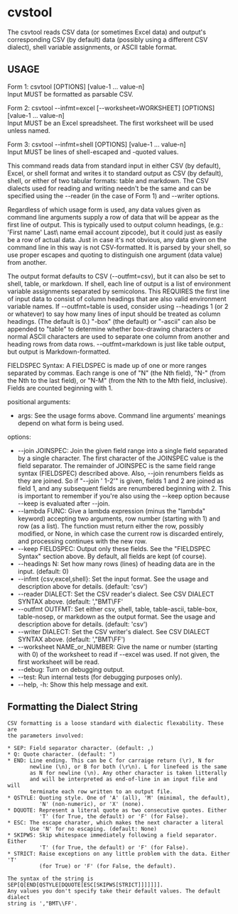 # cvstool
The csvtool reads CSV data (or sometimes Excel data) and output's corresponding
CSV (by default) data (possibly using a different CSV dialect), shell variable
assignments, or ASCII table format.

## USAGE
Form 1: csvtool [OPTIONS] [value-1 ... value-n]<br>
Input MUST be formatted as parsable CSV.

Form 2: csvtool --infmt=excel [--worksheet=WORKSHEET] [OPTIONS] [value-1 ... value-n]<br>
Input MUST be an Excel spreadsheet. The first worksheet will be used unless named.

Form 3: csvtool --infmt=shell [OPTIONS] [value-1 ... value-n]<br>
Input MUST be lines of shell-escaped and -quoted values.

This command reads data from standard input in either CSV (by default), Excel,
or shell format and writes it to standard output as CSV (by default), shell, or
either of two tabular formats: table and markdown. The CSV dialects used for
reading and writing needn't be the same and can be specified using the
--reader (in the case of Form 1) and --writer options.

Regardless of which usage form is used, any data values given as command
line arguments supply a row of data that will be appear as the first
line of output. This is typically used to output column headings, (e.g.:
'First name' Last\ name email account zipcode), but it could just as
easily be a row of actual data. Just in case it's not obvious, any data
given on the command line in this way is not CSV-formatted. It is parsed
by your shell, so use proper escapes and quoting to distinguish one
argument (data value) from another.

The output format defaults to CSV (--outfmt=csv), but it can also be set to
shell, table, or markdown. If shell, each line of output is a list of
environment variable assignments separated by semicolons. This REQUIRES the
first line of input data to consist of column headings that are also valid
environment variable names. If --outfmt=table is used, consider using
--headings 1 (or 2 or whatever) to say how many lines of input should be
treated as column headings. (The default is 0.) "-box" (the default) or
"-ascii" can also be appended to "table" to determine whether box-drawing
characters or normal ASCII characters are used to separate one column from
another and heading rows from data rows. --outfmt=markdown is just like table
output, but output is Markdown-formatted.

FIELDSPEC Syntax:
A FIELDSPEC is made up of one or more ranges separated by commas. Each
range is one of "N" (the Nth field), "N-" (from the Nth to the last
field), or "N-M" (from the Nth to the Mth field, inclusive). Fields are
counted beginning with 1.

positional arguments:
* args:                 See the usage forms above. Command line arguments' meanings depend on what form
                        is being used.

options:
* --join JOINSPEC:      Join the given field range into a single field separated by a single character.
                        The first character of the JOINSPEC value is the field separator. The remainder
                        of JOINSPEC is the same field range syntax (FIELDSPEC) described above. Also,
                        --join renumbers fields as they are joined. So if "--join ' 1-2'" is given,
                        fields 1 and 2 are joined as field 1, and any subsequent fields are renumbered
                        beginning with 2. This is important to remember if you're also using the --keep
                        option because --keep is evaluated after --join.
* --lambda FUNC:        Give a lambda expression (minus the "lambda" keyword) accepting two arguments,
                        row number (starting with 1) and row (as a list). The function must return
                        either the row, possibly modified, or None, in which case the current row is
                        discarded entirely, and processing continues with the new row.
* --keep FIELDSPEC:     Output only these fields. See the "FIELDSPEC Syntax" section above. By default,
                        all fields are kept (of course).
* --headings N:         Set how many rows (lines) of heading data are in the input. (default: 0)
* --infmt {csv,excel,shell}: Set the input format. See the usage and description above for details.
                        (default: 'csv')
* --reader DIALECT:      Set the CSV reader's dialect. See CSV DIALECT SYNTAX above. (default:
                        ',"BMT\\FF'
* --outfmt OUTFMT:       Set either csv, shell, table, table-ascii, table-box, table-nosep, or markdown
                        as the output format. See the usage and description above for details.
                        (default: 'csv')
* --writer DIALECT:      Set the CSV writer's dialect. See CSV DIALECT SYNTAX above. (default:
                        ',"BMT\\FF')
* --worksheet NAME_or_NUMBER: Give the name or number (starting with 0) of the worksheet to read if --excel
                        was used. If not given, the first worksheet will be read.
* --debug:              Turn on debugging output.
* --test:               Run internal tests (for debugging purposes only).
* --help, -h:           Show this help message and exit.

## Formatting the Dialect String
    CSV formatting is a loose standard with dialectic flexability. These are
    the parameters involved:

    * SEP: Field separator character. (default: ,)
    * Q: Quote character. (default: ")
    * END: Line ending. This can be C for carraige return (\r), N for
           newline (\n), or B for both (\r\n). L for linefeed is the same
           as N for newline (\n). Any other character is taken litterally
           and will be interpreted as end-of-line in an input file and will
           terminate each row written to an output file.
    * QSTYLE: Quoting style. One of 'A' (all), 'M' (minimal, the default),
              'N' (non-numeric), or 'X' (none).
    * DQUOTE: Represent a literal quote as two consecutive quotes. Either
              'T' (for True, the default) or 'F' (for False).
    * ESC: The escape charater, which makes the next character a literal
           Use 'N' for no escaping. (default: None)
    * SKIPWS: Skip whitespace immediately following a field separator. Either
              'T' (for True, the default) or 'F' (for False).
    * STRICT: Raise exceptions on any little problem with the data. Either 'T'
              (for True) or 'F' (for False, the default).

    The syntax of the string is SEP[Q[END[QSTYLE[DQUOTE[ESC[SKIPWS[STRICT]]]]]]].
    Any values you don't specify take their default values. The default dialect
    string is ',"BMT\\FF'.

